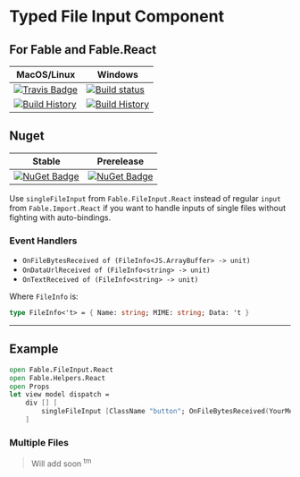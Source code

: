 # Typed File Input Component

## For Fable and Fable.React

MacOS/Linux | Windows
--- | ---
[![Travis Badge](https://travis-ci.org/GuuD/fable-file-input.svg?branch=master)](https://travis-ci.org/GuuD/fable-file-input) | [![Build status](https://ci.appveyor.com/api/projects/status/github/GuuD/fable-file-input?svg=true)](https://ci.appveyor.com/project/GuuD/fable-file-input)
[![Build History](https://buildstats.info/travisci/chart/GuuD/fable-file-input)](https://travis-ci.org/GuuD/fable-file-input/builds) | [![Build History](https://buildstats.info/appveyor/chart/GuuD/fable-file-input)](https://ci.appveyor.com/project/GuuD/fable-file-input)


## Nuget

Stable | Prerelease
--- | ---
[![NuGet Badge](https://buildstats.info/nuget/Fable.FileInput)](https://www.nuget.org/packages/Fable.FileInput/) | [![NuGet Badge](https://buildstats.info/nuget/Fable.FileInput?includePreReleases=true)](https://www.nuget.org/packages/Fable.FileInput/)


Use `singleFileInput` from `Fable.FileInput.React` instead of regular `input` from `Fable.Import.React` if you want to handle inputs of single files without fighting with auto-bindings.

### Event Handlers

- `OnFileBytesReceived of (FileInfo<JS.ArrayBuffer> -> unit)`
- `OnDataUrlReceived of (FileInfo<string> -> unit)`
- `OnTextReceived of (FileInfo<string> -> unit)`

Where `FileInfo` is:

```fsharp
type FileInfo<'t> = { Name: string; MIME: string; Data: 't }
```

------

## Example

```fsharp
open Fable.FileInput.React
open Fable.Helpers.React
open Props
let view model dispatch =
    div [] [
        singleFileInput [ClassName "button"; OnFileBytesReceived(YourMessage>>dispatch)]
    ]
```

### Multiple Files

> Will add soon <sup>tm</sup>
